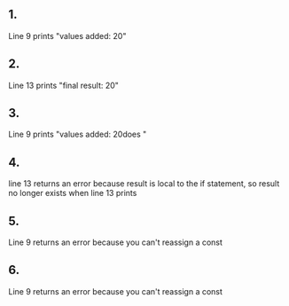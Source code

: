 ## 1. 
Line 9 prints "values added: 20"
## 2.
Line 13 prints "final result: 20" 
## 3.
Line 9 prints "values added: 20does "
## 4.
line 13 returns an error because result is local to the if statement, so result no longer exists when line 13 prints
## 5.
Line 9 returns an error because you can't reassign a const
## 6.
Line 9 returns an error because you can't reassign a const